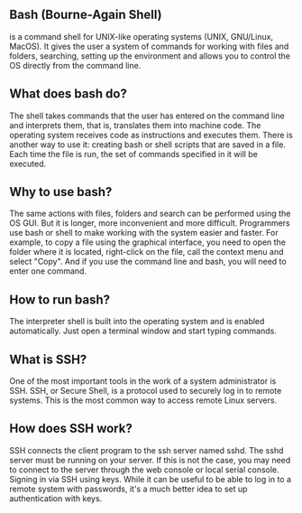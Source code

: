 ## Bash (Bourne-Again Shell) 
is a command shell for UNIX-like operating systems (UNIX, GNU/Linux, MacOS). It gives the user a system of commands for working with files and folders, searching, setting up the environment and allows you to control the OS directly from the command line.

## What does bash do? 
The shell takes commands that the user has entered on the command line and interprets them, that is, translates them into machine code. The operating system receives code as instructions and executes them. There is another way to use it: creating bash or shell scripts that are saved in a file. Each time the file is run, the set of commands specified in it will be executed.

## Why to use bash? 
The same actions with files, folders and search can be performed using the OS GUI. But it is longer, more inconvenient and more difficult. Programmers use bash or shell to make working with the system easier and faster. For example, to copy a file using the graphical interface, you need to open the folder where it is located, right-click on the file, call the context menu and select "Copy". And if you use the command line and bash, you will need to enter one command.

## How to run bash? 
The interpreter shell is built into the operating system and is enabled automatically. Just open a terminal window and start typing commands.

## What is SSH? 
One of the most important tools in the work of a system administrator is SSH. SSH, or Secure Shell, is a protocol used to securely log in to remote systems. This is the most common way to access remote Linux servers.

## How does SSH work? 
SSH connects the client program to the ssh server named sshd. The sshd server must be running on your server. If this is not the case, you may need to connect to the server through the web console or local serial console. Signing in via SSH using keys. While it can be useful to be able to log in to a remote system with passwords, it's a much better idea to set up authentication with keys.
